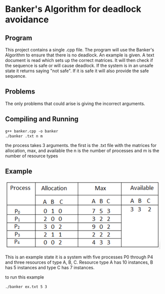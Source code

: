 # Banker's Algorithm for deadlock avoidance

## Program
This project contains a single .cpp file.
The program will use the Banker's Algorithm to ensure that there is no deadlock.
An example is given. A text document is read which sets up the correct matrices.
It will then check if the sequence is safe or will cause deadlock.
If the system is in an unsafe state it returns saying "not safe".
If it is safe it will also provide the safe sequence.

## Problems
The only problems that could arise is giving the incorrect arguments.

## Compiling and Running
```
g++ banker.cpp -o banker
./banker .txt n m
```

the process takes 3 arguments.
the first is the .txt file with the matrices for allocation, max, and available
the n is the number of processes 
and m is the number of resource types

## Example

![ex.png](ex.png)

This is an example state 
it is a system with five processes P0 through P4 and three resources of type A, B, C. Resource type A has 10 instances, B has 5 instances and type C has 7 instances.

to run this example
```
./banker ex.txt 5 3
```
